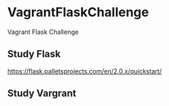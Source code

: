 # VagrantFlaskChallenge
Vagrant Flask Challenge


## Study Flask
https://flask.palletsprojects.com/en/2.0.x/quickstart/



## Study Vargrant
